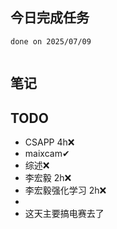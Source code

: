 ## 今日完成任务
```tasks
done on 2025/07/09


```

## 笔记

## TODO
- CSAPP 4h❌
- maixcam✔
- 综述❌
- 李宏毅 2h❌
- 李宏毅强化学习 2h❌
- 
- 这天主要搞电赛去了